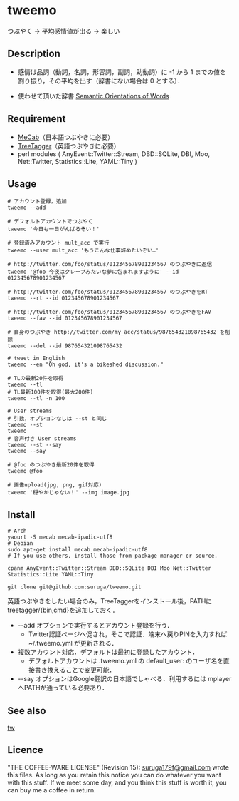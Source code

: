 tweemo
====

つぶやく -> 平均感情値が出る -> 楽しい

## Description

* 感情は品詞（動詞，名詞，形容詞，副詞，助動詞）に -1 から 1 までの値を割り振り，その平均を出す（辞書にない場合は 0 とする）．

* 使わせて頂いた辞書 [Semantic Orientations of Words](http://www.lr.pi.titech.ac.jp/~takamura/pndic_en.html)

## Requirement

* [MeCab](https://code.google.com/p/mecab/)（日本語つぶやきに必要）
* [TreeTagger](http://www.cis.uni-muenchen.de/~schmid/tools/TreeTagger/)（英語つぶやきに必要）
* perl modules ( AnyEvent::Twitter::Stream, DBD::SQLite, DBI, Moo, Net::Twitter, Statistics::Lite, YAML::Tiny )

## Usage

```
# アカウント登録，追加
tweemo --add

# デフォルトアカウントでつぶやく
tweemo '今日も一日がんばるぞい！'

# 登録済みアカウント mult_acc で実行
tweemo --user mult_acc 'もうこんな仕事辞めたいぞい…'

# http://twitter.com/foo/status/012345678901234567 のつぶやきに返信
tweemo '@foo 今夜はクレープみたいな夢に包まれますように' --id 012345678901234567

# http://twitter.com/foo/status/012345678901234567 のつぶやきをRT
tweemo --rt --id 012345678901234567

# http://twitter.com/foo/status/012345678901234567 のつぶやきをFAV
tweemo --fav --id 012345678901234567

# 自身のつぶやき http://twitter.com/my_acc/status/987654321098765432 を削除
tweemo --del --id 987654321098765432

# tweet in English
tweemo --en "Oh god, it's a bikeshed discussion."

# TLの最新20件を取得
tweemo --tl
# TL最新100件を取得(最大200件)
tweemo --tl -n 100

# User streams
# 引数，オプションなしは --st と同じ
tweemo --st
tweemo
# 音声付き User streams
tweemo --st --say
tweemo --say

# @foo のつぶやき最新20件を取得
tweemo @foo

# 画像upload(jpg, png, gif対応)
tweemo '穏やかじゃない！' --img image.jpg
```

## Install

```
# Arch
yaourt -S mecab mecab-ipadic-utf8
# Debian
sudo apt-get install mecab mecab-ipadic-utf8
# If you use others, install those from package manager or source.

cpanm AnyEvent::Twitter::Stream DBD::SQLite DBI Moo Net::Twitter Statistics::Lite YAML::Tiny

git clone git@github.com:suruga/tweemo.git
```
英語つぶやきをしたい場合のみ，TreeTaggerをインストール後，PATHにtreetagger/{bin,cmd}を追加しておく．

* --add オプションで実行するとアカウント登録を行う．
    * Twitter認証ページへ促され，そこで認証．端末へ戻りPINを入力すれば ~/.tweemo.yml が更新される．
* 複数アカウント対応．デフォルトは最初に登録したアカウント．
    * デフォルトアカウントは .tweemo.yml の default_user: のユーザ名を直接書き換えることで変更可能．
* --say オプションはGoogle翻訳の日本語でしゃべる．利用するには mplayer へPATHが通っている必要あり．

## See also

[tw](https://github.com/shokai/tw)

## Licence

"THE COFFEE-WARE LICENSE" (Revision 15):
<suruga179f@gmail.com> wrote this files.  As long as you retain this notice
you can do whatever you want with this stuff. If we meet some day, and you
think this stuff is worth it, you can buy me a coffee in return.

